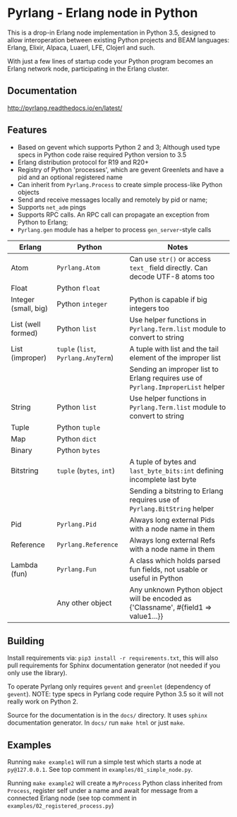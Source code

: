 Pyrlang - Erlang node in Python
===============================

This is a drop-in Erlang node implementation in Python 3.5, designed to allow
interoperation between existing Python projects and BEAM languages: Erlang, 
Elixir, Alpaca, Luaerl, LFE, Clojerl and such. 

With just a few lines of startup code your Python program becomes an Erlang 
network node, participating in the Erlang cluster.


Documentation
-------------

http://pyrlang.readthedocs.io/en/latest/


Features
--------

*   Based on gevent which supports Python 2 and 3; Although used type specs in
    Python code raise required Python version to 3.5
*   Erlang distribution protocol for R19 and R20+
*   Registry of Python 'processes', which are gevent Greenlets and have a pid
    and an optional registered name
*   Can inherit from `Pyrlang.Process` to create simple process-like Python 
    objects
*   Send and receive messages locally and remotely by pid or name;
*   Supports `net_adm` pings
*   Supports RPC calls. An RPC call can propagate an exception from 
    Python to Erlang;
*   `Pyrlang.gen` module has a helper to process `gen_server`-style calls


| Erlang               | Python                              | Notes                                                                                 |
|----------------------|-------------------------------------|---------------------------------------------------------------------------------------|
| Atom                 | `Pyrlang.Atom`                      | Can use `str()` or access `text_` field directly. Can decode UTF-8 atoms too          |
| Float                | Python `float`                      |                                                                                       |
| Integer (small, big) | Python `integer`                    | Python is capable if big integers too                                                 |
| List (well formed)   | Python `list`                       | Use helper functions in `Pyrlang.Term.list` module to convert to string               |
| List (improper)      | `tuple` (`list`, `Pyrlang.AnyTerm`) | A tuple with list and the tail element of the improper list                           |
|                      |                                     | Sending an improper list to Erlang requires use of `Pyrlang.ImproperList` helper      |         
| String               | Python `list`                       | Use helper functions in `Pyrlang.Term.list` module to convert to string               |
| Tuple                | Python `tuple`                      |                                                                                       |
| Map                  | Python `dict`                       |                                                                                       |
| Binary               | Python `bytes`                      |                                                                                       |
| Bitstring            | `tuple` (`bytes`, `int`)            | A tuple of bytes and `last_byte_bits:int` defining incomplete last byte               |
|                      |                                     | Sending a bitstring to Erlang requires use of `Pyrlang.BitString` helper              |
| Pid                  | `Pyrlang.Pid`                       | Always long external Pids with a node name in them                                    |
| Reference            | `Pyrlang.Reference`                 | Always long external Refs with a node name in them                                    |
| Lambda (fun)         | `Pyrlang.Fun`                       | A class which holds parsed fun fields, not usable or useful in Python                 |
|                      | Any other object                    | Any unknown Python object will be encoded as {'Classname', #{field1 => value1...}}    |


Building
--------

Install requirements via: `pip3 install -r requirements.txt`, this will also
pull requirements for Sphinx documentation generator (not needed if you only
use the library).

To operate Pyrlang only requires `gevent` and `greenlet` (dependency of 
`gevent`). NOTE: type specs in Pyrlang code require Python 3.5 so it will not
really work on Python 2. 

Source for the documentation is in the `docs/` directory. It uses `sphinx`
documentation generator. In `docs/` run `make html` or just `make`.


Examples
--------

Running `make example1` will run a simple test which starts a node at `py@127.0.0.1`.
See top comment in `examples/01_simple_node.py`.

Running `make example2` will create a `MyProcess` Python class inherited from
`Process`, register self under a name and await for message from a connected
Erlang node (see top comment in `examples/02_registered_process.py`) 
